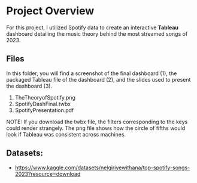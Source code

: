 # Project Overview
For this project, I utilized Spotify data to create an interactive **Tableau** dashboard detailing the music theory behind the most streamed songs of 2023.

## Files
In this folder, you will find a screenshot of the final dashboard (1), the packaged Tableau file of the dashboard (2), and the slides used to present the dashboard (3).

1. TheTheoryofSpotify.png
2. SpotifyDashFinal.twbx
3. SpotifyPresentation.pdf

NOTE: If you download the twbx file, the filters corresponding to the keys could render strangely. The png file shows how the circle of fifths would look if Tableau was consistent across machines.

## Datasets:
- https://www.kaggle.com/datasets/nelgiriyewithana/top-spotify-songs-2023?resource=download
